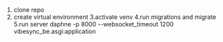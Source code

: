 1. clone repo
2. create virtual environment
3.activate venv
4.run migrations and migrate
5.run server
daphne -p 8000 --websocket_timeout 1200 vibesync_be.asgi:application